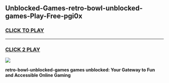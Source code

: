 
## Unblocked-Games-retro-bowl-unblocked-games-Play-Free-pgi0x
<h3>
<a href="https://premium76.site?title=retro-bowl-unblocked-games&ref=22A">CLICK TO PLAY</a></h3>
<hr>

<h3>
<a href="https://premium76.site?title=retro-bowl-unblocked-games&ref=22A">CLICK 2 PLAY</a>
  
</h3>

<a href="https://premium76.site?title=retro-bowl-unblocked-games&ref=22A"><img src="https://clearcache.store/games.png"></a>


**retro-bowl-unblocked-games games unblocked: Your Gateway to Fun and Accessible Online Gaming**
